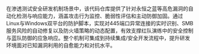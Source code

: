 在渗透测试安全研发机制场景中，该代码仓库提供了针对永恒之蓝等高危漏洞的自动化检测与响应能力，涵盖攻击行为监控、脆弱性评估和主动防御加固。通过Linux与Windows双平台的防护脚本，实现对445端口异常连接的实时识别、SMB服务风险的自动修复以及防火墙策略的动态配置，有效支撑红队演练中的安全控制与蓝队防御的应急响应。整个机制可集成到持续集成/安全开发流程中，提升研发环境面对已知漏洞利用的自愈能力和对抗水平。
